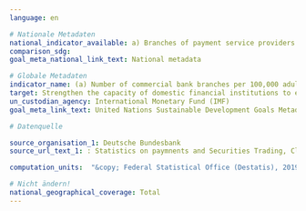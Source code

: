 ```yaml
---
language: en

# Nationale Metadaten
national_indicator_available: a) Branches of payment service providers <br> b) ATMs of national payment service providers
comparison_sdg:
goal_meta_national_link_text: National metadata

# Globale Metadaten
indicator_name: (a) Number of commercial bank branches per 100,000 adults and (b) number of automated teller machines (ATMs) per 100,000 adults
target: Strengthen the capacity of domestic financial institutions to encourage and expand access to banking, insurance and financial services for all
un_custodian_agency: International Monetary Fund (IMF)
goal_meta_link_text: United Nations Sustainable Development Goals Metadata

# Datenquelle

source_organisation_1: Deutsche Bundesbank
source_url_text_1: : Statistics on paymnents and Securities Trading, Clearing and Settlement in Germany 2007 to 2013 – Institutions offering payment services to non-MFIs, table 4<br>Statistics on paymnents and Securities Trading, Clearing and Settlement in Germany 2013 to 2017 – Institutions offering payment services to non-MFIs, table 4<br>Statistics on paymnents and Securities Trading, Clearing and Settlement in Germany 2007 to 2013 – Terminals provided by resident PSPs - ATMs, table 5<br>2013 to 2017 – Terminals provided by resident PSPs - ATMs, table 5

computation_units:  "&copy; Federal Statistical Office (Destatis), 2019"

# Nicht ändern!
national_geographical_coverage: Total
---
```

